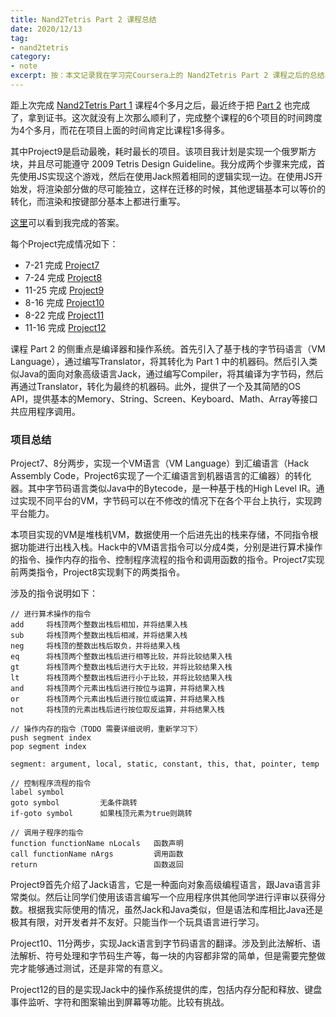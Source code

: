 ```yaml
---
title: Nand2Tetris Part 2 课程总结
date: 2020/12/13
tag:
- nand2tetris
category:
- note
excerpt: 按：本文记录我在学习完Coursera上的 Nand2Tetris Part 2 课程之后的总结与思考。
---
```


距上次完成 [Nand2Tetris Part 1](https://tin.js.org/2020/07/17/nand2tetris-1/) 课程4个多月之后，最近终于把 [Part 2](https://www.coursera.org/learn/nand2tetris2) 也完成了，拿到证书。这次就没有上次那么顺利了，完成整个课程的6个项目的时间跨度为4个多月，而花在项目上面的时间肯定比课程1多得多。

其中Project9是启动最晚，耗时最长的项目。该项目我计划是实现一个俄罗斯方块，并且尽可能遵守 2009 Tetris Design Guideline。我分成两个步骤来完成，首先使用JS实现这个游戏，然后在使用Jack照着相同的逻辑实现一边。在使用JS开始发，将渲染部分做的尽可能独立，这样在迁移的时候，其他逻辑基本可以等价的转化，而渲染和按键部分基本上都进行重写。

[这里](https://github.com/lhtin/nand-2-tetris-labs)可以看到我完成的答案。

每个Project完成情况如下：

- 7-21 完成 [Project7](https://www.nand2tetris.org/project07)
- 7-24 完成 [Project8](https://www.nand2tetris.org/project08)
- 11-25 完成 [Project9](https://www.nand2tetris.org/project09)
- 8-16 完成 [Project10](https://www.nand2tetris.org/project10)
- 8-22 完成 [Project11](https://www.nand2tetris.org/project11)
- 11-16 完成 [Project12](https://www.nand2tetris.org/project12)

课程 Part 2 的侧重点是编译器和操作系统。首先引入了基于栈的字节码语言（VM Language），通过编写Translator，将其转化为 Part 1 中的机器码。然后引入类似Java的面向对象高级语言Jack，通过编写Compiler，将其编译为字节码，然后再通过Translator，转化为最终的机器码。此外，提供了一个及其简陋的OS API，提供基本的Memory、String、Screen、Keyboard、Math、Array等接口共应用程序调用。

### 项目总结

Project7、8分两步，实现一个VM语言（VM Language）到汇编语言（Hack Assembly Code，Project6实现了一个汇编语言到机器语言的汇编器）的转化器。其中字节码语言类似Java中的Bytecode，是一种基于栈的High Level IR。通过实现不同平台的VM，字节码可以在不修改的情况下在各个平台上执行，实现跨平台能力。

本项目实现的VM是堆栈机VM，数据使用一个后进先出的栈来存储，不同指令根据功能进行出栈入栈。Hack中的VM语言指令可以分成4类，分别是进行算术操作的指令、操作内存的指令、控制程序流程的指令和调用函数的指令。Project7实现前两类指令，Project8实现剩下的两类指令。

涉及的指令说明如下：

```
// 进行算术操作的指令
add     将栈顶两个整数出栈后相加，并将结果入栈
sub     将栈顶两个整数出栈后相减，并将结果入栈
neg     将栈顶的整数出栈后取负，并将结果入栈
eq      将栈顶两个整数出栈后进行相等比较，并将比较结果入栈
gt      将栈顶两个整数出栈后进行大于比较，并将比较结果入栈
lt      将栈顶两个整数出栈后进行小于比较，并将比较结果入栈
and     将栈顶两个元素出栈后进行按位与运算，并将结果入栈
or      将栈顶两个元素出栈后进行按位或运算，并将结果入栈
not     将栈顶的元素出栈后进行按位取反运算，并将结果入栈

// 操作内存的指令（TODO 需要详细说明，重新学习下）
push segment index
pop segment index

segment: argument, local, static, constant, this, that, pointer, temp

// 控制程序流程的指令
label symbol
goto symbol         无条件跳转
if-goto symbol      如果栈顶元素为true则跳转

// 调用子程序的指令
function functionName nLocals   函数声明
call functionName nArgs         调用函数
return                          函数返回
```

Project9首先介绍了Jack语言，它是一种面向对象高级编程语言，跟Java语言非常类似。然后让同学们使用该语言编写一个应用程序供其他同学进行评审以获得分数。根据我实际使用的情况，虽然Jack和Java类似，但是语法和库相比Java还是极其有限，对开发者并不友好。只能当作一个玩具语言进行学习。

Project10、11分两步，实现Jack语言到字节码语言的翻译。涉及到此法解析、语法解析、符号处理和字节码生产等，每一块的内容都非常的简单，但是需要完整做完才能够通过测试，还是非常的有意义。

Project12的目的是实现Jack中的操作系统提供的库，包括内存分配和释放、键盘事件监听、字符和图案输出到屏幕等功能。比较有挑战。
